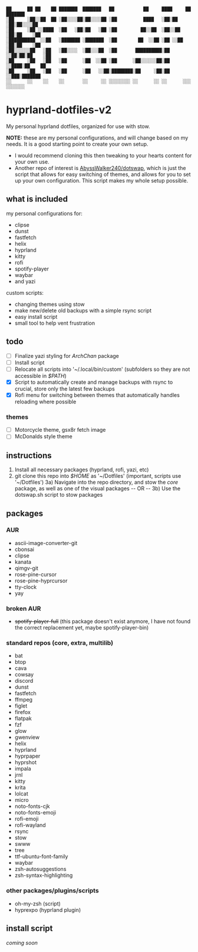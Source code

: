  ```
 ██      ██ ██    ██ ███████  ███████   ██           ██     ████     ██ ███████  
░██     ░██░░██  ██ ░██░░░░██░██░░░░██ ░██          ████   ░██░██   ░██░██░░░░██ 
░██     ░██ ░░████  ░██   ░██░██   ░██ ░██         ██░░██  ░██░░██  ░██░██    ░██
░██████████  ░░██   ░███████ ░███████  ░██        ██  ░░██ ░██ ░░██ ░██░██    ░██
░██░░░░░░██   ░██   ░██░░░░  ░██░░░██  ░██       ██████████░██  ░░██░██░██    ░██
░██     ░██   ░██   ░██      ░██  ░░██ ░██      ░██░░░░░░██░██   ░░████░██    ██ 
░██     ░██   ░██   ░██      ░██   ░░██░████████░██     ░██░██    ░░███░███████  
░░      ░░    ░░    ░░       ░░     ░░ ░░░░░░░░ ░░      ░░ ░░      ░░░ ░░░░░░░   
```

# hyprland-dotfiles-v2
My personal hyprland dotfiles, organized for use with stow.

**NOTE:** these are my personal configurations, and will change based on my needs. It is a good starting point to create your own setup.
* I would recommend cloning this then tweaking to your hearts content for your own use.
* Another repo of interest is [AbyssWalker240/dotswap](https://github.com/AbyssWalker240/dotswap), which is just the script that allows for easy switching of themes, and allows for you to set up your own configuration.  This script makes my whole setup possible.

## what is included
my personal configurations for:
* clipse
* dunst
* fastfetch
* helix
* hyprland
* kitty
* rofi
* spotify-player
* waybar
* and yazi

custom scripts:
* changing themes using stow
* make new/delete old backups with a simple rsync script
* easy install script
* small tool to help vent frustration

## todo

* [ ] Finalize yazi styling for *ArchChan* package
* [ ] Install script
* [ ] Relocate all scripts into '~/.local/bin/custom' (subfolders so they are not accessible in *$PATH*) 
* [x] Script to automatically create and manage backups with rsync to crucial, store only the latest few backups
* [x] Rofi menu for switching between themes that automatically handles reloading where possible

### themes

* [ ] Motorcycle theme, gsx8r fetch image
* [ ] McDonalds style theme

## instructions

1) Install all necessary packages (hyprland, rofi, yazi, etc)
2) git clone this repo into *$HOME* as '~/Dotfiles' (important, scripts use '~/Dotfiles')
3a) Navigate into the repo directory, and stow the *core* package, as well as one of the visual packages
    -- OR --
3b) Use the dotswap.sh script to stow packages

## packages

### AUR

* ascii-image-converter-git
* cbonsai
* clipse
* kanata
* qimgv-git
* rose-pine-cursor
* rose-pine-hyprcursor
* tty-clock
* yay

### broken AUR

* ~~spotify-player-full~~ (this package doesn't exist anymore, I have not found the correct replacement yet, maybe spotify-player-bin)

### standard repos (core, extra, multilib)

* bat
* btop
* cava
* cowsay
* discord
* dunst
* fastfetch
* ffmpeg
* figlet
* firefox
* flatpak
* fzf
* glow
* gwenview
* helix
* hyprland
* hyprpaper
* hyprshot
* impala
* jrnl
* kitty
* krita
* lolcat
* micro
* noto-fonts-cjk
* noto-fonts-emoji
* rofi-emoji
* rofi-wayland
* rsync
* stow
* swww
* tree
* ttf-ubuntu-font-family
* waybar
* zsh-autosuggestions
* zsh-syntax-highlighting

### other packages/plugins/scripts

* oh-my-zsh (script)
* hyprexpo (hyprland plugin)

## install script

*coming soon*
